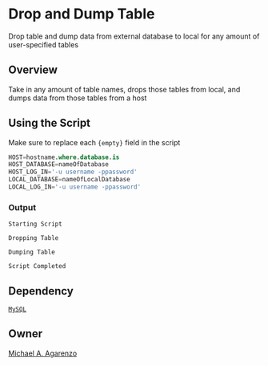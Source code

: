 # Drop and Dump Table

Drop table and dump data from external database to local for any amount of user-specified tables

## Overview

Take in any amount of table names, drops those tables from local, and dumps data from those tables from a host

## Using the Script

Make sure to replace each `{empty}` field in the script

```sql
HOST=hostname.where.database.is
HOST_DATABASE=nameOfDatabase
HOST_LOG_IN='-u username -ppassword'
LOCAL_DATABASE=nameOfLocalDatabase
LOCAL_LOG_IN='-u username -ppassword'
```

### Output

```
Starting Script

Dropping Table

Dumping Table

Script Completed
```

## Dependency

[`MySQL`](https://dev.mysql.com/doc/mysql-getting-started/en/)

## Owner

[Michael A. Agarenzo](https://magarenzo.com)
